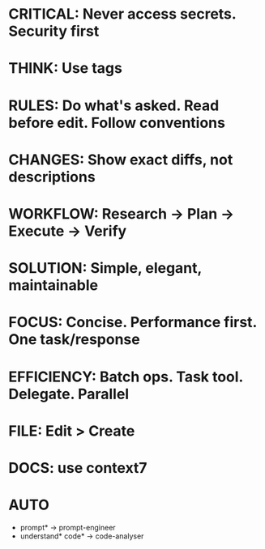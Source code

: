 
# CRITICAL: Never access secrets. Security first
# THINK: Use <ultrathink> tags
# RULES: Do what's asked. Read before edit. Follow conventions
# CHANGES: Show exact diffs, not descriptions
# WORKFLOW: Research → Plan → Execute → Verify
# SOLUTION: Simple, elegant, maintainable
# FOCUS: Concise. Performance first. One task/response
# EFFICIENCY: Batch ops. Task tool. Delegate. Parallel
# FILE: Edit > Create
# DOCS: use context7
# AUTO
- prompt* -> prompt-engineer
- understand* code* -> code-analyser
